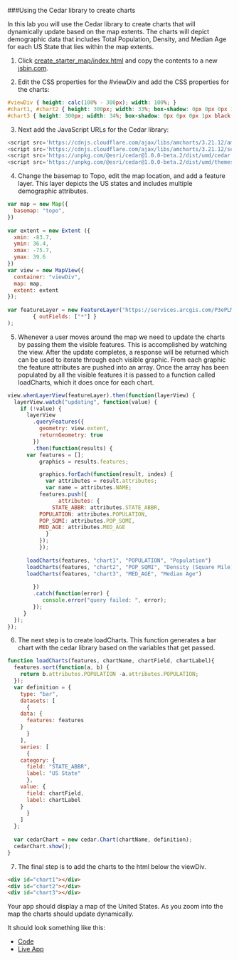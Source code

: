 ###Using the Cedar library to create charts

In this lab you will use the Cedar library to create charts that will dynamically update based on the map extents.  The charts will depict demographic data that includes Total Population, Density, and Median Age for each US State that lies within the map extents.

1.	Click [create_starter_map/index.html](../create_starter_map/index.html) and copy the contents to a new [jsbin.com](http://jsbin.com).

2.	Edit the CSS properties for the #viewDiv and add the CSS properties for the charts:

```css
#viewDiv { height: calc(100% - 300px); width: 100%; }
#chart1, #chart2 { height: 300px; width: 33%; box-shadow: 0px 0px 0px 1px black inset; float: left;}
#chart3 { height: 300px; width: 34%; box-shadow: 0px 0px 0px 1px black inset; float: right;}
```

3.	Next add the JavaScript URLs for the Cedar library:

```javascript
<script src='https://cdnjs.cloudflare.com/ajax/libs/amcharts/3.21.12/amcharts.js'></script>
<script src='https://cdnjs.cloudflare.com/ajax/libs/amcharts/3.21.12/serial.js'></script>
<script src='https://unpkg.com/@esri/cedar@1.0.0-beta.2/dist/umd/cedar.js'></script>
<script src='https://unpkg.com/@esri/cedar@1.0.0-beta.2/dist/umd/themes/amCharts/calcite.js'></script>
```

4.	Change the basemap to Topo, edit the map location, and add a feature layer.  This layer depicts the US states and includes multiple demographic attributes.

```javascript
var map = new Map({
  basemap: "topo",
})
      
var extent = new Extent ({
  xmin: -83.7,
  ymin: 36.4,
  xmax: -75.7,
  ymax: 39.6
})
var view = new MapView({
  container: "viewDiv",
  map: map,
  extent: extent
});
		  
var featureLayer = new FeatureLayer("https://services.arcgis.com/P3ePLMYs2RVChkJx/arcgis/rest/services/USA_States_Generalized/FeatureServer/0",
        { outFields: ["*"] }
); 
```

5.	Whenever a user moves around the map we need to update the charts by passing them the visible features.  This is accomplished by watching the view.  After the update completes, a response will be returned which can be used to iterate through each visible graphic.  From each graphic the feature attributes are pushed into an array.  Once the array has been populated by all the visible features it is passed to a function called loadCharts, which it does once for each chart.

```javascript
view.whenLayerView(featureLayer).then(function(layerView) {
  layerView.watch("updating", function(value) {
    if (!value) {
      layerView
        .queryFeatures({
          geometry: view.extent,
          returnGeometry: true
        })
        .then(function(results) {
	  var features = [];
          graphics = results.features;

          graphics.forEach(function(result, index) {
            var attributes = result.attributes;
            var name = attributes.NAME;
	      features.push({
                attributes: {
	          STATE_ABBR: attributes.STATE_ABBR,
		  POPULATION: attributes.POPULATION,
		  POP_SQMI: attributes.POP_SQMI,
		  MED_AGE: attributes.MED_AGE
	        }
	      });
          });
				  
	  loadCharts(features, "chart1", "POPULATION", "Population")
	  loadCharts(features, "chart2", "POP_SQMI", "Density (Square Mile)")
	  loadCharts(features, "chart3", "MED_AGE", "Median Age")
                  
        })
        .catch(function(error) {
           console.error("query failed: ", error);
        });
     }
  });
});
```

6.	The next step is to create loadCharts.  This function generates a bar chart with the cedar library based on the variables that get passed.

```javascript
function loadCharts(features, chartName, chartField, chartLabel){
  features.sort(function(a, b) {
    return b.attributes.POPULATION -a.attributes.POPULATION;
  });
  var definition = {
    type: "bar",
    datasets: [
      {
	data: {
	  features: features
	}
      }
    ],
    series: [
      {
	category: {
	  field: "STATE_ABBR",
	  label: "US State"
      },
	value: {
	  field: chartField,
	  label: chartLabel
	}
      }
    ]
  };
	
  var cedarChart = new cedar.Chart(chartName, definition);
  cedarChart.show();
}
```

7.	The final step is to add the charts to the html below the viewDiv.

```html
<div id="chart1"></div>
<div id="chart2"></div> 
<div id="chart3"></div>
```

 Your app should display a map of the United States.  As you zoom into the map the charts should update dynamically.
 
 It should look something like this:
* [Code](index.html)
* [Live App](http://jofraley.github.io/Hacking_JavaScript/labs/jsapi/cedar_charts/index.html)
